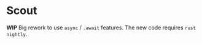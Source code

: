 # Scout

**WIP** Big rework to use `async` / `.await` features. The new code requires
`rust` `nightly`.
